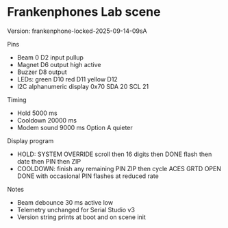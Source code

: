 # Frankenphones Lab scene

Version: frankenphone-locked-2025-09-14-09sA

Pins
- Beam 0 D2 input pullup
- Magnet D6 output high active
- Buzzer D8 output
- LEDs: green D10 red D11 yellow D12
- I2C alphanumeric display 0x70 SDA 20 SCL 21

Timing
- Hold 5000 ms
- Cooldown 20000 ms
- Modem sound 9000 ms Option A quieter

Display program
- HOLD: SYSTEM OVERRIDE scroll then 16 digits then DONE flash then date then PIN then ZIP
- COOLDOWN: finish any remaining PIN ZIP then cycle ACES GRTD OPEN DONE with occasional PIN flashes at reduced rate

Notes
- Beam debounce 30 ms active low
- Telemetry unchanged for Serial Studio v3
- Version string prints at boot and on scene init